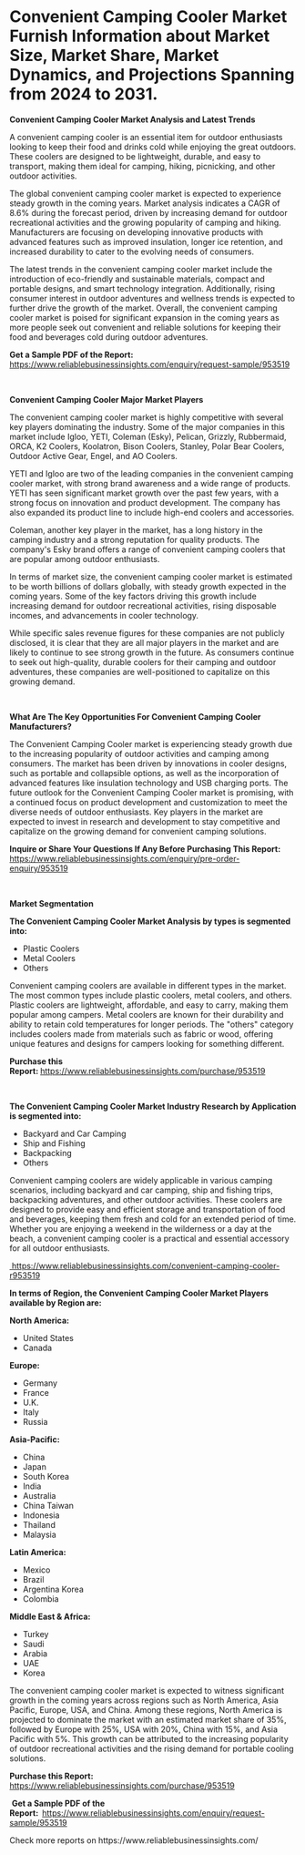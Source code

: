 <p><h1>Convenient Camping Cooler Market Furnish Information about Market Size, Market Share, Market Dynamics, and Projections Spanning from 2024 to 2031.</h1></p><p><strong>Convenient Camping Cooler Market Analysis and Latest Trends</strong></p>
<p><p>A convenient camping cooler is an essential item for outdoor enthusiasts looking to keep their food and drinks cold while enjoying the great outdoors. These coolers are designed to be lightweight, durable, and easy to transport, making them ideal for camping, hiking, picnicking, and other outdoor activities.</p><p>The global convenient camping cooler market is expected to experience steady growth in the coming years. Market analysis indicates a CAGR of 8.6% during the forecast period, driven by increasing demand for outdoor recreational activities and the growing popularity of camping and hiking. Manufacturers are focusing on developing innovative products with advanced features such as improved insulation, longer ice retention, and increased durability to cater to the evolving needs of consumers.</p><p>The latest trends in the convenient camping cooler market include the introduction of eco-friendly and sustainable materials, compact and portable designs, and smart technology integration. Additionally, rising consumer interest in outdoor adventures and wellness trends is expected to further drive the growth of the market. Overall, the convenient camping cooler market is poised for significant expansion in the coming years as more people seek out convenient and reliable solutions for keeping their food and beverages cold during outdoor adventures.</p></p>
<p><strong>Get a Sample PDF of the Report:&nbsp;</strong> <a href="https://www.reliablebusinessinsights.com/enquiry/request-sample/953519">https://www.reliablebusinessinsights.com/enquiry/request-sample/953519</a></p>
<p>&nbsp;</p>
<p><strong>Convenient Camping Cooler Major Market Players</strong></p>
<p><p>The convenient camping cooler market is highly competitive with several key players dominating the industry. Some of the major companies in this market include Igloo, YETI, Coleman (Esky), Pelican, Grizzly, Rubbermaid, ORCA, K2 Coolers, Koolatron, Bison Coolers, Stanley, Polar Bear Coolers, Outdoor Active Gear, Engel, and AO Coolers.</p><p>YETI and Igloo are two of the leading companies in the convenient camping cooler market, with strong brand awareness and a wide range of products. YETI has seen significant market growth over the past few years, with a strong focus on innovation and product development. The company has also expanded its product line to include high-end coolers and accessories.</p><p>Coleman, another key player in the market, has a long history in the camping industry and a strong reputation for quality products. The company's Esky brand offers a range of convenient camping coolers that are popular among outdoor enthusiasts.</p><p>In terms of market size, the convenient camping cooler market is estimated to be worth billions of dollars globally, with steady growth expected in the coming years. Some of the key factors driving this growth include increasing demand for outdoor recreational activities, rising disposable incomes, and advancements in cooler technology.</p><p>While specific sales revenue figures for these companies are not publicly disclosed, it is clear that they are all major players in the market and are likely to continue to see strong growth in the future. As consumers continue to seek out high-quality, durable coolers for their camping and outdoor adventures, these companies are well-positioned to capitalize on this growing demand.</p></p>
<p>&nbsp;</p>
<p><strong>What Are The Key Opportunities For Convenient Camping Cooler Manufacturers?</strong></p>
<p><p>The Convenient Camping Cooler market is experiencing steady growth due to the increasing popularity of outdoor activities and camping among consumers. The market has been driven by innovations in cooler designs, such as portable and collapsible options, as well as the incorporation of advanced features like insulation technology and USB charging ports. The future outlook for the Convenient Camping Cooler market is promising, with a continued focus on product development and customization to meet the diverse needs of outdoor enthusiasts. Key players in the market are expected to invest in research and development to stay competitive and capitalize on the growing demand for convenient camping solutions.</p></p>
<p><strong>Inquire or Share Your Questions If Any Before Purchasing This Report:</strong> <a href="https://www.reliablebusinessinsights.com/enquiry/pre-order-enquiry/953519">https://www.reliablebusinessinsights.com/enquiry/pre-order-enquiry/953519</a></p>
<p>&nbsp;</p>
<p><strong>Market Segmentation</strong></p>
<p><strong>The Convenient Camping Cooler Market Analysis by types is segmented into:</strong></p>
<p><ul><li>Plastic Coolers</li><li>Metal Coolers</li><li>Others</li></ul></p>
<p><p>Convenient camping coolers are available in different types in the market. The most common types include plastic coolers, metal coolers, and others. Plastic coolers are lightweight, affordable, and easy to carry, making them popular among campers. Metal coolers are known for their durability and ability to retain cold temperatures for longer periods. The "others" category includes coolers made from materials such as fabric or wood, offering unique features and designs for campers looking for something different.</p></p>
<p><strong>Purchase this Report:&nbsp;</strong><a href="https://www.reliablebusinessinsights.com/purchase/953519">https://www.reliablebusinessinsights.com/purchase/953519</a></p>
<p>&nbsp;</p>
<p><strong>The Convenient Camping Cooler Market Industry Research by Application is segmented into:</strong></p>
<p><ul><li>Backyard and Car Camping</li><li>Ship and Fishing</li><li>Backpacking</li><li>Others</li></ul></p>
<p><p>Convenient camping coolers are widely applicable in various camping scenarios, including backyard and car camping, ship and fishing trips, backpacking adventures, and other outdoor activities. These coolers are designed to provide easy and efficient storage and transportation of food and beverages, keeping them fresh and cold for an extended period of time. Whether you are enjoying a weekend in the wilderness or a day at the beach, a convenient camping cooler is a practical and essential accessory for all outdoor enthusiasts.</p></p>
<p><a href="https://www.reliablebusinessinsights.com/convenient-camping-cooler-r953519">&nbsp;https://www.reliablebusinessinsights.com/convenient-camping-cooler-r953519</a></p>
<p><strong>In terms of Region, the Convenient Camping Cooler Market Players available by Region are:</strong></p>
<p>
    <p> <strong> North America: </strong>
        <ul>
            <li>United States</li>
            <li>Canada</li>
        </ul>
        </p> 
    <p> <strong> Europe: </strong>
        <ul>
            <li>Germany</li>
            <li>France</li>
            <li>U.K.</li>
            <li>Italy</li>
            <li>Russia</li>
        </ul>
        </p> 
    <p> <strong> Asia-Pacific: </strong>
        <ul>
            <li>China</li>
            <li>Japan</li>
            <li>South Korea</li>
            <li>India</li>
            <li>Australia</li>
            <li>China Taiwan</li>
            <li>Indonesia</li>
            <li>Thailand</li>
            <li>Malaysia</li>
        </ul>
        </p> 
    <p> <strong> Latin America: </strong>
        <ul>
            <li>Mexico</li>
            <li>Brazil</li>
            <li>Argentina Korea</li>
            <li>Colombia</li>
        </ul>
        </p> 
    <p> <strong> Middle East & Africa: </strong>
        <ul>
            <li>Turkey</li>
            <li>Saudi</li>
            <li>Arabia</li>
            <li>UAE</li>
            <li>Korea</li>
        </ul>
    </p>
    </p>
<p><p>The convenient camping cooler market is expected to witness significant growth in the coming years across regions such as North America, Asia Pacific, Europe, USA, and China. Among these regions, North America is projected to dominate the market with an estimated market share of 35%, followed by Europe with 25%, USA with 20%, China with 15%, and Asia Pacific with 5%. This growth can be attributed to the increasing popularity of outdoor recreational activities and the rising demand for portable cooling solutions.</p></p>
<p><strong>Purchase this Report: </strong><a href="https://www.reliablebusinessinsights.com/purchase/953519">https://www.reliablebusinessinsights.com/purchase/953519</a></p>
<p>&nbsp;<strong>Get a Sample PDF of the Report:&nbsp;&nbsp;</strong><a href="https://www.reliablebusinessinsights.com/enquiry/request-sample/953519">https://www.reliablebusinessinsights.com/enquiry/request-sample/953519</a></p>
<p><strong></strong></p>
<p>Check more reports on https://www.reliablebusinessinsights.com/</p>